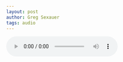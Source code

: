 ```yaml
---
layout: post
author: Greg Sexauer
tags: audio
---
```

<audio controls>
  <source src="/assets/audio/edge_of_the_world_soundscape.mp3" type="audio/mpeg">
</audio>
